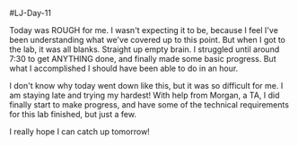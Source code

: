 #LJ-Day-11

Today was ROUGH for me. I wasn't expecting it to be, because I feel I've been understanding what we've covered up to this point. But when I got to the lab, it was all blanks. Straight up empty brain. I struggled until around 7:30 to get ANYTHING done, and finally made some basic progress. But what I accomplished I should have been able to do in an hour.

I don't know why today went down like this, but it was so difficult for me. I am staying late and trying my hardest! With help from Morgan, a TA, I did finally start to make progress, and have some of the technical requirements for this lab finished, but just a few.

I really hope I can catch up tomorrow!
